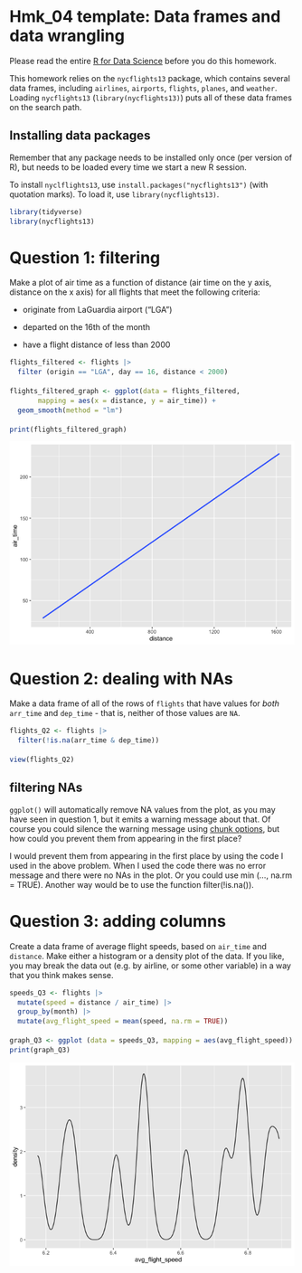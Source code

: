 # Hmk_04 template: Data frames and data wrangling

Please read the entire [R for Data
Science](https://r4ds.hadley.nz/data-transform) before you do this
homework.

This homework relies on the `nycflights13` package, which contains
several data frames, including `airlines`, `airports`, `flights`,
`planes`, and `weather`. Loading `nycflights13`
(`library(nycflights13)`) puts all of these data frames on the search
path.

## Installing data packages

Remember that any package needs to be installed only once (per version
of R), but needs to be loaded every time we start a new R session.

To install `nyclflights13`, use `install.packages("nycflights13")` (with
quotation marks). To load it, use `library(nycflights13)`.

``` r
library(tidyverse)
library(nycflights13)
```

# Question 1: filtering

Make a plot of air time as a function of distance (air time on the y
axis, distance on the x axis) for all flights that meet the following
criteria:

- originate from LaGuardia airport (“LGA”)

- departed on the 16th of the month

- have a flight distance of less than 2000

``` r
flights_filtered <- flights |>
  filter (origin == "LGA", day == 16, distance < 2000)

flights_filtered_graph <- ggplot(data = flights_filtered, 
       mapping = aes(x = distance, y = air_time)) +
  geom_smooth(method = "lm")

print(flights_filtered_graph)
```

![](HWK_04-first-_files/figure-commonmark/unnamed-chunk-2-1.png)

# Question 2: dealing with NAs

Make a data frame of all of the rows of `flights` that have values for
*both* `arr_time` and `dep_time` - that is, neither of those values are
`NA`.

``` r
flights_Q2 <- flights |>
  filter(!is.na(arr_time & dep_time))

view(flights_Q2)
```

## filtering NAs

`ggplot()` will automatically remove NA values from the plot, as you may
have seen in question 1, but it emits a warning message about that. Of
course you could silence the warning message using [chunk
options](https://bookdown.org/yihui/rmarkdown-cookbook/chunk-options.html),
but how could you prevent them from appearing in the first place?

I would prevent them from appearing in the first place by using the code
I used in the above problem. When I used the code there was no error
message and there were no NAs in the plot. Or you could use min (…,
na.rm = TRUE). Another way would be to use the function
filter(!is.na()).

# Question 3: adding columns

Create a data frame of average flight speeds, based on `air_time` and
`distance`. Make either a histogram or a density plot of the data. If
you like, you may break the data out (e.g. by airline, or some other
variable) in a way that you think makes sense.

``` r
speeds_Q3 <- flights |>
  mutate(speed = distance / air_time) |>
  group_by(month) |>
  mutate(avg_flight_speed = mean(speed, na.rm = TRUE))

graph_Q3 <- ggplot (data = speeds_Q3, mapping = aes(avg_flight_speed)) + geom_density()
print(graph_Q3)
```

![](HWK_04-first-_files/figure-commonmark/unnamed-chunk-4-1.png)
